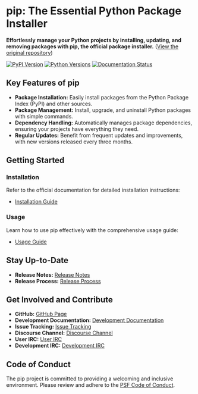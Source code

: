 # pip: The Essential Python Package Installer

**Effortlessly manage your Python projects by installing, updating, and removing packages with pip, the official package installer.** ([View the original repository](https://github.com/pypa/pip))

[![PyPI Version](https://img.shields.io/pypi/v/pip.svg)](https://pypi.org/project/pip/)
[![Python Versions](https://img.shields.io/pypi/pyversions/pip)](https://pypi.org/project/pip)
[![Documentation Status](https://readthedocs.org/projects/pip/badge/?version=latest)](https://pip.pypa.io/en/latest)

## Key Features of pip

*   **Package Installation:** Easily install packages from the Python Package Index (PyPI) and other sources.
*   **Package Management:** Install, upgrade, and uninstall Python packages with simple commands.
*   **Dependency Handling:** Automatically manages package dependencies, ensuring your projects have everything they need.
*   **Regular Updates:** Benefit from frequent updates and improvements, with new versions released every three months.

## Getting Started

### Installation

Refer to the official documentation for detailed installation instructions:
*   [Installation Guide](https://pip.pypa.io/en/stable/installation/)

### Usage

Learn how to use pip effectively with the comprehensive usage guide:
*   [Usage Guide](https://pip.pypa.io/en/stable/)

## Stay Up-to-Date

*   **Release Notes:** [Release Notes](https://pip.pypa.io/en/stable/news.html)
*   **Release Process:** [Release Process](https://pip.pypa.io/en/latest/development/release-process/)

## Get Involved and Contribute

*   **GitHub:** [GitHub Page](https://github.com/pypa/pip)
*   **Development Documentation:** [Development Documentation](https://pip.pypa.io/en/latest/development)
*   **Issue Tracking:** [Issue Tracking](https://github.com/pypa/pip/issues)
*   **Discourse Channel:** [Discourse Channel](https://discuss.python.org/c/packaging)
*   **User IRC:** [User IRC](https://kiwiirc.com/nextclient/#ircs://irc.libera.chat:+6697/pypa)
*   **Development IRC:** [Development IRC](https://kiwiirc.com/nextclient/#ircs://irc.libera.chat:+6697/pypa-dev)

## Code of Conduct

The pip project is committed to providing a welcoming and inclusive environment. Please review and adhere to the [PSF Code of Conduct](https://github.com/pypa/.github/blob/main/CODE_OF_CONDUCT.md).
